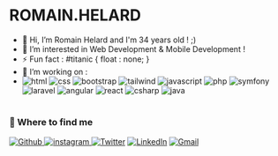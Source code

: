 # ROMAIN.HELARD

- 👋 Hi, I’m Romain Helard and I'm 34 years old ! ;)
- 👀 I’m interested in Web Development & Mobile Development !
- ⚡ Fun fact :  #titanic { float : none; }
- 🌱 I’m working on :
- <img alt="html" src="https://img.shields.io/badge/html5-%23E34F26.svg?style=for-the-badge&logo=html5&logoColor=white" /> <img alt="css" src="https://img.shields.io/badge/css3-%231572B6.svg?style=for-the-badge&logo=css3&logoColor=white" /> <img alt="bootstrap" src="https://img.shields.io/badge/bootstrap-%23563D7C.svg?style=for-the-badge&logo=bootstrap&logoColor=white" /> <img alt="tailwind" src="https://img.shields.io/badge/tailwindcss-%2338B2AC.svg?style=for-the-badge&logo=tailwind-css&logoColor=white" /> <img alt="javascript" src="https://img.shields.io/badge/javascript-%23323330.svg?style=for-the-badge&logo=javascript&logoColor=%23F7DF1E" /> <img alt="php" src="https://img.shields.io/badge/php-%23777BB4.svg?style=for-the-badge&logo=php&logoColor=white" /> <img alt="symfony" src="https://img.shields.io/badge/symfony-%23000000.svg?style=for-the-badge&logo=symfony&logoColor=white" /> <img alt="laravel" src="https://img.shields.io/badge/laravel-%23FF2D20.svg?style=for-the-badge&logo=laravel&logoColor=white" /> <img alt="angular" src="https://img.shields.io/badge/angular-%23DD0031.svg?style=for-the-badge&logo=angular&logoColor=white" /> <img alt="react" src="https://img.shields.io/badge/react-%2320232a.svg?style=for-the-badge&logo=react&logoColor=%2361DAFB" /> <img alt="csharp" src="https://img.shields.io/badge/c%23-%23239120.svg?style=for-the-badge&logo=c-sharp&logoColor=white" /> <img alt="java" src="https://img.shields.io/badge/java-%23ED8B00.svg?style=for-the-badge&logo=java&logoColor=white" />

#
<h3>🔭 Where to find me</h3>
<p><a href="https://github.com/romainhelard" target="_blank"><img alt="Github" src="https://img.shields.io/badge/GitHub-%2312100E.svg?&style=for-the-badge&logo=Github&logoColor=white" /> <a href="https://instagram.com/romainjocelyn" target="_blank">
<img src=https://img.shields.io/badge/instagram-%23000000.svg?&style=for-the-badge&logo=instagram&logoColor=white alt=instagram style="margin-bottom: 5px;" />
</a> </a> <a href="https://twitter.com/romainjocelyn" target="_blank"><img alt="Twitter" src="https://img.shields.io/badge/twitter-%231DA1F2.svg?&style=for-the-badge&logo=twitter&logoColor=white" /></a> <a href="https://www.linkedin.com/in/romainhelard/" target="_blank"><img alt="LinkedIn" src="https://img.shields.io/badge/linkedin-%230077B5.svg?&style=for-the-badge&logo=linkedin&logoColor=white" /></a> <a href="mailto:romainhelard@gmail.com" target="_blank"><img alt="Gmail" src="https://img.shields.io/badge/Gmail-D14836?style=for-the-badge&logo=gmail&logoColor=white" /></a>
</p>
